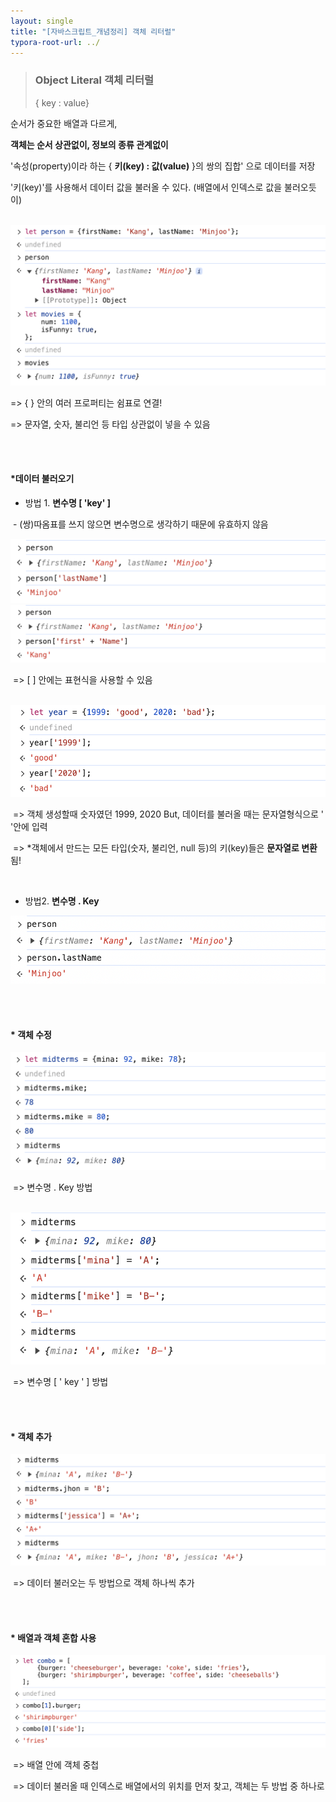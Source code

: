 ```yaml
---
layout: single
title: "[자바스크립트_개념정리] 객체 리터럴"
typora-root-url: ../
---
```






>  ### Object Literal   객체 리터럴 
>
> { key : value}





순서가 중요한 배열과 다르게, 

__객체는 순서 상관없이, 정보의 종류 관계없이__ 

'속성(property)이라 하는 { **키(key) : 값(value)** }의 쌍의 집합' 으로 데이터를 저장

'키(key)'를 사용해서 데이터 값을 불러올 수 있다. (배열에서 인덱스로 값을 불러오듯이)



 <br>

 <img src="/images/2024-03-06-object1/image-20240306194533427.png" alt="image-20240306194533427" style="zoom:67%;" />

=>  { } 안의 여러 프로퍼티는 쉼표로 연결!

=> 문자열, 숫자, 불리언 등 타입 상관없이 넣을 수 있음



<br>

<br>

#### *데이터 불러오기

- 방법 1.   **변수명 [ 'key' ]**

​	- (쌍)따옴표를 쓰지 않으면 변수명으로 생각하기 때문에 유효하지 않음

 <img src="/images/2024-03-06-object1/image-20240306231859660.png" alt="image-20240306231859660" style="zoom:67%;" />

<br>

 <img src="/images/2024-03-06-object1/image-20240306232033751.png" alt="image-20240306232033751" style="zoom:67%;" />

​	=>  [ ] 안에는 표현식을 사용할 수 있음



<br>

 <img src="/images/2024-03-06-object1/image-20240306232503679.png" alt="image-20240306232503679" style="zoom:67%;" />

​	=>  객체 생성할때 숫자였던 1999, 2020  But, 데이터를 불러올 때는 문자열형식으로 ' '안에 입력

​	=> *객체에서 만드는 모든 타입(숫자, 불리언, null 등)의 키(key)들은 **문자열로 변환**됨!



<br>



- 방법2.  **변수명 . Key**



​	<img src="/images/2024-03-06-object1/image-20240306233328144.png" alt="image-20240306233328144" style="zoom:67%;" />



<br>

<br>



#### * 객체 수정



<img src="/images/2024-03-06-object1/image-20240306233908174.png" alt="image-20240306233908174" style="zoom:67%;" />

​	=> 변수명 . Key 방법



<br>

 <img src="/images/2024-03-06-object1/image-20240306234112666.png" alt="image-20240306234112666" style="zoom:67%;" />

​		=> 변수명 [ ' key ' ] 방법



<br>

<br>



#### * 객체 추가



<img src="/images/2024-03-06-object1/image-20240306234343143.png" alt="image-20240306234343143" style="zoom:67%;" />

​	=> 데이터 불러오는 두 방법으로 객체 하나씩 추가	



<br>

<br>



#### * 배열과 객체 혼합 사용



<img src="/images/2024-03-06-object1/image-20240306235321734.png" alt="image-20240306235321734" style="zoom:67%;" />

​	=>  배열 안에 객체 중첩

​	=> 데이터 불러올 때 인덱스로 배열에서의 위치를 먼저 찾고, 객체는 두 방법 중 하나로

<br>
